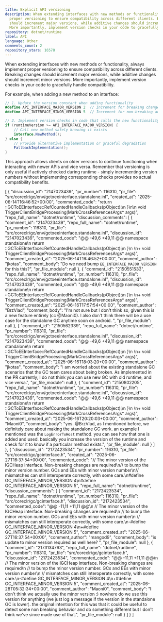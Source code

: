 ```yaml
---
title: Explicit API versioning
description: When extending interfaces with new methods or functionality, always implement
  proper versioning to ensure compatibility across different clients. Breaking changes
  should increment major versions, while additive changes should increment minor versions.
  More importantly, implement version checks in your code to gracefully handle compatibility.
repository: dotnet/runtime
label: API
language: Other
comments_count: 2
repository_stars: 16578
---
```


When extending interfaces with new methods or functionality, always implement proper versioning to ensure compatibility across different clients. Breaking changes should increment major versions, while additive changes should increment minor versions. More importantly, implement version checks in your code to gracefully handle compatibility.

For example, when adding a new method to an interface:

```csharp
// 1. Update the version constant when adding functionality
#define API_INTERFACE_MAJOR_VERSION 2  // Increment for breaking changes
#define API_INTERFACE_MINOR_VERSION 5  // Increment for non-breaking additions

// 2. Implement version checks in code that calls the new functionality
if (runtimeVersion >= API_INTERFACE_MAJOR_VERSION) {
    // Call new method safely knowing it exists
    interface.NewMethod();
} else {
    // Provide alternative implementation or graceful degradation
    FallbackImplementation();
}
```

This approach allows clients on older versions to continue functioning when interacting with newer APIs and vice versa. Remember that versioning is only useful if actively checked during runtime - simply incrementing version numbers without implementing corresponding checks provides no actual compatibility benefits.


[
  {
    "discussion_id": "2147023439",
    "pr_number": 116310,
    "pr_file": "src/coreclr/gc/env/gctoeeinterface.standalone.inl",
    "created_at": "2025-06-14T16:46:52+00:00",
    "commented_code": "return ::GCToEEInterface::RefCountedHandleCallbacks(pObject);\n        }\n\n        void TriggerClientBridgeProcessing(MarkCrossReferencesArgs* args)",
    "repo_full_name": "dotnet/runtime",
    "discussion_comments": [
      {
        "comment_id": "2147023439",
        "repo_full_name": "dotnet/runtime",
        "pr_number": 116310,
        "pr_file": "src/coreclr/gc/env/gctoeeinterface.standalone.inl",
        "discussion_id": "2147023439",
        "commented_code": "@@ -49,6 +49,11 @@ namespace standalone\n             return ::GCToEEInterface::RefCountedHandleCallbacks(pObject);\n         }\n \n+        void TriggerClientBridgeProcessing(MarkCrossReferencesArgs* args)",
        "comment_created_at": "2025-06-14T16:46:52+00:00",
        "comment_author": "jkotas",
        "comment_body": "Do we need bump `EE_INTERFACE_MAJOR_VERSION` for this this?",
        "pr_file_module": null
      },
      {
        "comment_id": "2150551533",
        "repo_full_name": "dotnet/runtime",
        "pr_number": 116310,
        "pr_file": "src/coreclr/gc/env/gctoeeinterface.standalone.inl",
        "discussion_id": "2147023439",
        "commented_code": "@@ -49,6 +49,11 @@ namespace standalone\n             return ::GCToEEInterface::RefCountedHandleCallbacks(pObject);\n         }\n \n+        void TriggerClientBridgeProcessing(MarkCrossReferencesArgs* args)",
        "comment_created_at": "2025-06-16T17:57:54+00:00",
        "comment_author": "BrzVlad",
        "comment_body": "I'm not sure but I don't think so, given this is a new feature entirely (cc @Maoni0). I also don't think there will be a use case for the standalone GC anytime soon on android. ",
        "pr_file_module": null
      },
      {
        "comment_id": "2150562339",
        "repo_full_name": "dotnet/runtime",
        "pr_number": 116310,
        "pr_file": "src/coreclr/gc/env/gctoeeinterface.standalone.inl",
        "discussion_id": "2147023439",
        "commented_code": "@@ -49,6 +49,11 @@ namespace standalone\n             return ::GCToEEInterface::RefCountedHandleCallbacks(pObject);\n         }\n \n+        void TriggerClientBridgeProcessing(MarkCrossReferencesArgs* args)",
        "comment_created_at": "2025-06-16T18:03:20+00:00",
        "comment_author": "jkotas",
        "comment_body": "I am worried about the existing standalone GC scenarios that the GC team cares about being broken. As implemented in the PR currently, I do not think you can use new GC with old runtime, and vice versa.",
        "pr_file_module": null
      },
      {
        "comment_id": "2150802205",
        "repo_full_name": "dotnet/runtime",
        "pr_number": 116310,
        "pr_file": "src/coreclr/gc/env/gctoeeinterface.standalone.inl",
        "discussion_id": "2147023439",
        "commented_code": "@@ -49,6 +49,11 @@ namespace standalone\n             return ::GCToEEInterface::RefCountedHandleCallbacks(pObject);\n         }\n \n+        void TriggerClientBridgeProcessing(MarkCrossReferencesArgs* args)",
        "comment_created_at": "2025-06-16T20:20:03+00:00",
        "comment_author": "Maoni0",
        "comment_body": "yes. @BrzVlad, as I mentioned before, we definitely care about making the standalone GC work. an example I mentioned was the `LogErrorToHost` method. you can see how that one is added and used. basically you increase the version of the runtime and check for it to know if a particular method exists.",
        "pr_file_module": null
      }
    ]
  },
  {
    "discussion_id": "2172423534",
    "pr_number": 116310,
    "pr_file": "src/coreclr/gc/gcinterface.h",
    "created_at": "2025-06-27T16:37:54+00:00",
    "commented_code": "// The minor version of the IGCHeap interface. Non-breaking changes are required\n// to bump the minor version number. GCs and EEs with minor version number\n// mismatches can still interoperate correctly, with some care.\n#define GC_INTERFACE_MINOR_VERSION 4\n#define GC_INTERFACE_MINOR_VERSION 5",
    "repo_full_name": "dotnet/runtime",
    "discussion_comments": [
      {
        "comment_id": "2172423534",
        "repo_full_name": "dotnet/runtime",
        "pr_number": 116310,
        "pr_file": "src/coreclr/gc/gcinterface.h",
        "discussion_id": "2172423534",
        "commented_code": "@@ -11,11 +11,11 @@\n // The minor version of the IGCHeap interface. Non-breaking changes are required\n // to bump the minor version number. GCs and EEs with minor version number\n // mismatches can still interoperate correctly, with some care.\n-#define GC_INTERFACE_MINOR_VERSION 4\n+#define GC_INTERFACE_MINOR_VERSION 5",
        "comment_created_at": "2025-06-27T16:37:54+00:00",
        "comment_author": "mangod9",
        "comment_body": "is update to minor version required as well here? ",
        "pr_file_module": null
      },
      {
        "comment_id": "2173134763",
        "repo_full_name": "dotnet/runtime",
        "pr_number": 116310,
        "pr_file": "src/coreclr/gc/gcinterface.h",
        "discussion_id": "2172423534",
        "commented_code": "@@ -11,11 +11,11 @@\n // The minor version of the IGCHeap interface. Non-breaking changes are required\n // to bump the minor version number. GCs and EEs with minor version number\n // mismatches can still interoperate correctly, with some care.\n-#define GC_INTERFACE_MINOR_VERSION 4\n+#define GC_INTERFACE_MINOR_VERSION 5",
        "comment_created_at": "2025-06-28T05:32:34+00:00",
        "comment_author": "Maoni0",
        "comment_body": "I don't think we actually use the minor version :) nowhere do we use this version for anything (we just log a message if the version in the standalone GC is lower). the original intention for this was that it could be useful to detect some non breaking behavior and do something different but I don't think we've since made use of that.",
        "pr_file_module": null
      }
    ]
  }
]
